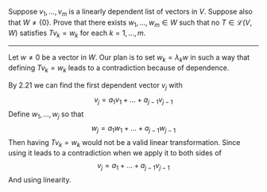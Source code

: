 Suppose $v_1,\dots,v_m$ is a linearly dependent list of vectors in $V$. Suppose also that $W \ne \{0\}$. Prove that there exists $w_1,\dots,w_m \in W$ such that no $T \in \mathcal L(V,W)$ satisfies $Tv_k = w_k$ for each $k=1,\dots,m$.

---

Let $w \ne 0$ be a vector in $W$. Our plan is to set $w_k = \lambda_k w$ in such a way that defining $Tv_k = w_k$ leads to a contradiction because of dependence.

By 2.21 we can find the first dependent vector $v_j$ with
$$
v_j = a_1v_1+\dots+a_{j-1}v_{j-1}
$$
Define $w_1,\dots,w_j$ so that
$$
w_j = a_1w_1+\dots+a_{j-1}w_{j-1}
$$
Then having $Tv_k = w_k$ would not be a valid linear transformation. Since using it leads to a contradiction when we apply it to both sides of
$$
v_j = a_1 + \dots + a_{j-1}v_{j-1}
$$
And using linearity.

